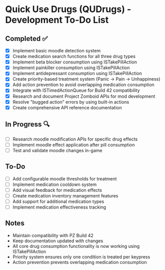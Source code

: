 # Quick Use Drugs (QUDrugs) - Development To-Do List

## Completed ✅

- [x] Implement basic moodle detection system
- [x] Create medication search functions for all three drug types
- [x] Implement beta blocker consumption using ISTakePillAction
- [x] Implement painkiller consumption using ISTakePillAction
- [x] Implement antidepressant consumption using ISTakePillAction
- [x] Create priority-based treatment system (Panic → Pain → Unhappiness)
- [x] Add action prevention to avoid overlapping medication consumption
- [x] Integrate with ISTimedActionQueue for Build 42 compatibility
- [x] Research and document Project Zomboid APIs for mod development
- [x] Resolve "bugged action" errors by using built-in actions
- [x] Create comprehensive API reference documentation

## In Progress 🔍

- [ ] Research moodle modification APIs for specific drug effects
- [ ] Implement moodle effect application after pill consumption
- [ ] Test and validate moodle changes in-game

## To-Do

- [ ] Add configurable moodle thresholds for treatment
- [ ] Implement medication cooldown system
- [ ] Add visual feedback for medication effects
- [ ] Create medication inventory management features
- [ ] Add support for additional medication types
- [ ] Implement medication effectiveness tracking

## Notes

- Maintain compatibility with PZ Build 42
- Keep documentation updated with changes
- All core drug consumption functionality is now working using ISTakePillAction
- Priority system ensures only one condition is treated per keypress
- Action prevention prevents overlapping medication consumption
